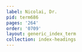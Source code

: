 ```yaml
---
label: Nicolai, Dr.
pid: term686
pages: '264'
order: '0709'
layout: generic_index_term
collection: index-headings
---
```


